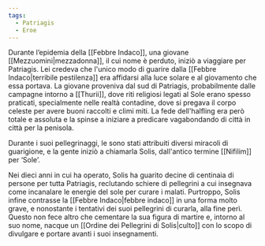 ```yaml
---
tags:
  - Patriagis
  - Eroe
---
```

Durante l’epidemia della [[Febbre Indaco]], una giovane [[Mezzuomini|mezzadonna]], il cui nome è perduto, iniziò a viaggiare per Patriagis. Lei credeva che l'unico modo di guarire dalla [[Febbre Indaco|terribile pestilenza]] era affidarsi alla luce solare e al giovamento che essa portava. 
La giovane proveniva dal sud di Patriagis, probabilmente dalle campagne intorno a [[Thurii]], dove riti religiosi legati al Sole erano spesso praticati, specialmente nelle realtà contadine, dove si pregava il corpo celeste per avere buoni raccolti e climi miti. 
La fede dell'halfling era però totale e assoluta e la spinse a iniziare a predicare vagabondando di città in città per la penisola. 

Durante i suoi pellegrinaggi, le sono stati attribuiti diversi miracoli di guarigione, e la gente iniziò a chiamarla Solis, dall'antico termine [[Nifilim]] per ‘Sole’.

Nei dieci anni in cui ha operato, Solis ha guarito decine di centinaia di persone per tutta Patriagis, reclutando schiere di pellegrini a cui insegnava come incanalare le energie del sole per curare i malati. Purtroppo, Solis infine contrasse la [[Febbre Indaco|febbre indaco]] in una forma molto grave, e nonostante i tentativi dei suoi pellegrini di curarla, alla fine perì. Questo non fece altro che cementare la sua figura di martire e, intorno al suo nome, nacque un [[Ordine dei Pellegrini di Solis|culto]] con lo scopo di divulgare e portare avanti i suoi insegnamenti. 
